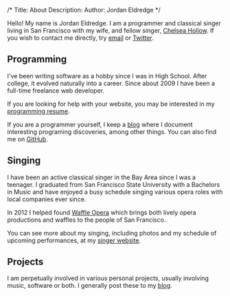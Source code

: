 /*
Title: About
Description: 
Author: Jordan Eldredge
*/

Hello! My name is Jordan Eldredge. I am a programmer and classical singer
living in San Francisco with my wife, and fellow singer, [Chelsea
Hollow](http://chelseahollow.com). If you wish to contact me directly, try
[email](mailto:jordan@jordaneldrede.com) or
[Twitter](http://twitter.com/captbaritone).

## Programming

I've been writing software as a hobby since I was in High School. After
college, it evolved naturally into a career. Since about 2009 I have been
a full-time freelance web developer.

If you are looking for help with your website, you may be interested in my
[programming resume](programmer).

If you are a programmer yourself, I keep a [blog](blog) where I document
interesting programing discoveries, among other things. You can also find me on
[GitHub](https://github.com/captbaritone).

## Singing

I have been an active classical singer in the Bay Area since I was a teenager.
I graduated from San Francisco State University with a Bachelors in Music and
have enjoyed a busy schedule singing various opera roles with local companies
ever since.

In 2012 I helped found [Waffle Opera](http://waffleopera.com) which brings both
lively opera productions and waffles to the people of San Francisco.

You can see more about my singing, including photos and my schedule of upcoming
performances, at my [singer website](singer).

## Projects

I am perpetually involved in various personal projects, usually involving
music, software or both. I generally post these to my [blog](blog).


